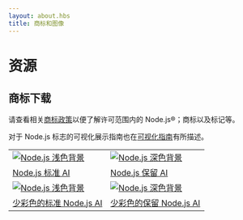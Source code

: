 ```yaml
---
layout: about.hbs
title: 商标和图像
---
```


# 资源

## 商标下载

请查看相关[商标政策](/zh-cn/about/trademark/)以便了解许可范围内的 Node.js®；商标以及标记等。

对于 Node.js 标志的可视化展示指南也在[可视化指南](/static/documents/foundation-visual-guidelines.pdf)有所描述。

<table class="logos">
  <tr>
    <td class="bg-white"><a href="/static/images/logos/nodejs-new-pantone-black.ai"><img src="/static/images/logos/nodejs-new-pantone-black.svg" alt="Node.js 浅色背景"></a></td>
    <td class="bg-node-gray"><a href="/static/images/logos/nodejs-new-pantone-white.ai"><img src="/static/images/logos/nodejs-new-pantone-white.svg" alt="Node.js 深色背景"></a></td>
  </tr>
  <tr>
    <td><a href="/static/images/logos/nodejs-new-pantone-black.ai">Node.js 标准 AI</a></td>
    <td><a href="/static/images/logos/nodejs-new-pantone-white.ai">Node.js 保留 AI</a></td>
  </tr>
  <tr>
    <td class="bg-white"><a href="/static/images/logos/nodejs-new-black.ai"><img src="/static/images/logos/nodejs-new-black.svg" alt="Node.js 浅色背景"></a></td>
    <td class="bg-node-gray"><a href="/static/images/logos/nodejs-new-white.ai"><img src="/static/images/logos/nodejs-new-white.svg" alt="Node.js 深色背景"></a></td>
  </tr>
  <tr>
    <td><a href="/static/images/logos/nodejs-new-black.ai">少彩色的标准 Node.js AI</a></td>
    <td><a href="/static/images/logos/nodejs-new-white.ai">少彩色的保留 Node.js AI</a></td>
  </tr>
</table>

